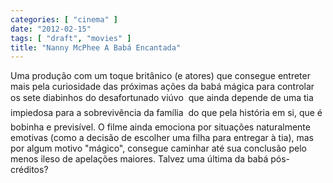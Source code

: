 ```yaml
---
categories: [ "cinema" ]
date: "2012-02-15"
tags: [ "draft", "movies" ]
title: "Nanny McPhee A Babá Encantada"
---
```

Uma produção com um toque britânico (e atores) que consegue entreter
mais pela curiosidade das próximas ações da babá mágica para
controlar os sete diabinhos do desafortunado viúvo  que ainda depende
de uma tia impiedosa para a sobrevivência da família  do que pela
história em si, que é bobinha e previsível. O filme ainda emociona por
situações naturalmente emotivas (como a decisão de escolher uma filha
para entregar à tia), mas por algum motivo "mágico", consegue caminhar
até sua conclusão pelo menos ileso de apelações maiores. Talvez uma
última da babá pós-créditos?

